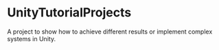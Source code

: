 # UnityTutorialProjects
A project to show how to achieve different results or implement complex systems in Unity.
